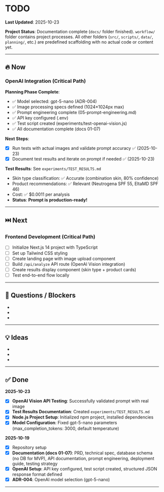 # TODO

**Last Updated**: 2025-10-23

**Project Status**: Documentation complete (`docs/` folder finished). `workflow/` folder contains project processes. All other folders (`src/`, `scripts/`, `data/`, `planning/`, etc.) are predefined scaffolding with no actual code or content yet.

---

## 🔥 Now

### OpenAI Integration (Critical Path)

**Planning Phase Complete**:
- ✅ Model selected: gpt-5-nano (ADR-004)
- ✅ Image processing specs defined (1024×1024px max)
- ✅ Prompt engineering complete (05-prompt-engineering.md)
- ✅ API key configured (.env)
- ✅ Test script created (experiments/test-openai-vision.js)
- ✅ All documentation complete (docs 01-07)

**Next Steps**:
- [x] Run tests with actual images and validate prompt accuracy ✅ (2025-10-23)
- [x] Document test results and iterate on prompt if needed ✅ (2025-10-23)

**Test Results**: See `experiments/TEST_RESULTS.md`
- Skin type classification: ✅ Accurate (combination skin, 80% confidence)
- Product recommendations: ✅ Relevant (Neutrogena SPF 55, EltaMD SPF 46)
- Cost: ✅ $0.0011 per analysis
- **Status**: **Prompt is production-ready!**

---

## ⏭️ Next

### Frontend Development (Critical Path)
- [ ] Initialize Next.js 14 project with TypeScript
- [ ] Set up Tailwind CSS styling
- [ ] Create landing page with image upload component
- [ ] Build `/api/analyze` API route (OpenAI Vision integration)
- [ ] Create results display component (skin type + product cards)
- [ ] Test end-to-end flow locally

---

## 🔬 Questions / Blockers

-
-
-

---

## 💡 Ideas

-
-
-

---

## ✅ Done

**2025-10-23**
- [x] **OpenAI Vision API Testing**: Successfully validated prompt with real image
- [x] **Test Results Documentation**: Created `experiments/TEST_RESULTS.md`
- [x] **Node.js Project Setup**: Initialized npm project, installed dependencies
- [x] **Model Configuration**: Fixed gpt-5-nano parameters (max_completion_tokens: 3000, default temperature)

**2025-10-19**
- [x] Repository setup
- [x] **Documentation (docs 01-07)**: PRD, technical spec, database schema (no DB for MVP), API documentation, prompt engineering, deployment guide, testing strategy
- [x] **OpenAI Setup**: API key configured, test script created, structured JSON response format defined
- [x] **ADR-004**: OpenAI model selection (gpt-5-nano)

---
